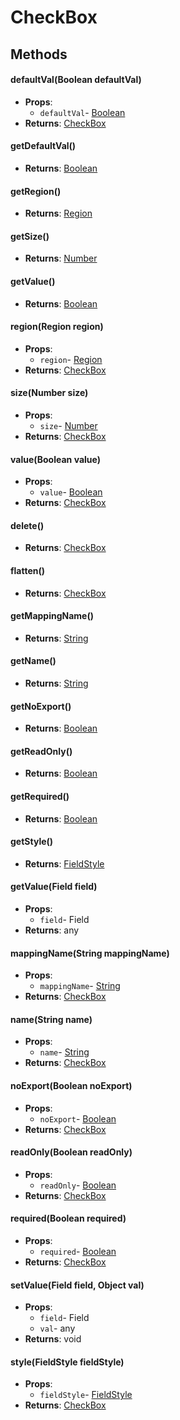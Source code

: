 # CheckBox
## Methods
#### defaultVal(Boolean defaultVal)
- **Props**:
  - `defaultVal`- [Boolean](Boolean.html)
- **Returns**: [CheckBox](CheckBox.html)
#### getDefaultVal()
- **Returns**: [Boolean](Boolean.html)
#### getRegion()
- **Returns**: [Region](Region.html)
#### getSize()
- **Returns**: [Number](Number.html)
#### getValue()
- **Returns**: [Boolean](Boolean.html)
#### region(Region region)
- **Props**:
  - `region`- [Region](Region.html)
- **Returns**: [CheckBox](CheckBox.html)
#### size(Number size)
- **Props**:
  - `size`- [Number](Number.html)
- **Returns**: [CheckBox](CheckBox.html)
#### value(Boolean value)
- **Props**:
  - `value`- [Boolean](Boolean.html)
- **Returns**: [CheckBox](CheckBox.html)
#### delete()
- **Returns**: [CheckBox](CheckBox.html)
#### flatten()
- **Returns**: [CheckBox](CheckBox.html)
#### getMappingName()
- **Returns**: [String](String.html)
#### getName()
- **Returns**: [String](String.html)
#### getNoExport()
- **Returns**: [Boolean](Boolean.html)
#### getReadOnly()
- **Returns**: [Boolean](Boolean.html)
#### getRequired()
- **Returns**: [Boolean](Boolean.html)
#### getStyle()
- **Returns**: [FieldStyle](FieldStyle.html)
#### getValue(Field field)
- **Props**:
  - `field`- Field
- **Returns**: any
#### mappingName(String mappingName)
- **Props**:
  - `mappingName`- [String](String.html)
- **Returns**: [CheckBox](CheckBox.html)
#### name(String name)
- **Props**:
  - `name`- [String](String.html)
- **Returns**: [CheckBox](CheckBox.html)
#### noExport(Boolean noExport)
- **Props**:
  - `noExport`- [Boolean](Boolean.html)
- **Returns**: [CheckBox](CheckBox.html)
#### readOnly(Boolean readOnly)
- **Props**:
  - `readOnly`- [Boolean](Boolean.html)
- **Returns**: [CheckBox](CheckBox.html)
#### required(Boolean required)
- **Props**:
  - `required`- [Boolean](Boolean.html)
- **Returns**: [CheckBox](CheckBox.html)
#### setValue(Field field, Object val)
- **Props**:
  - `field`- Field
  - `val`- any
- **Returns**: void
#### style(FieldStyle fieldStyle)
- **Props**:
  - `fieldStyle`- [FieldStyle](FieldStyle.html)
- **Returns**: [CheckBox](CheckBox.html)
